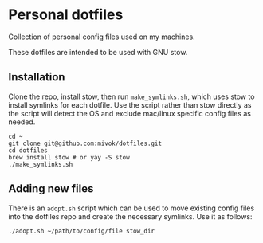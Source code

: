 # Personal dotfiles

Collection of personal config files used on my machines.

These dotfiles are intended to be used with GNU stow.

## Installation

Clone the repo, install stow, then run `make_symlinks.sh`, which uses stow to
install symlinks for each dotfile. Use the script rather than stow directly as
the script will detect the OS and exclude mac/linux specific config files as
needed.

```
cd ~
git clone git@github.com:mivok/dotfiles.git
cd dotfiles
brew install stow # or yay -S stow
./make_symlinks.sh
```

## Adding new files

There is an `adopt.sh` script which can be used to move existing config files
into the dotfiles repo and create the necessary symlinks. Use it as follows:

```
./adopt.sh ~/path/to/config/file stow_dir
```
